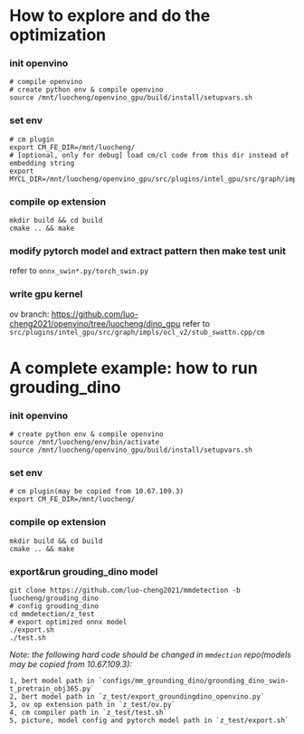 # How to explore and do the optimization
### init openvino
```
# compile openvino
# create python env & compile openvino
source /mnt/luocheng/openvino_gpu/build/install/setupvars.sh
```

### set env
```
# cm plugin
export CM_FE_DIR=/mnt/luocheng/
# [optional, only for debug] load cm/cl code from this dir instead of embedding string
export MYCL_DIR=/mnt/luocheng/openvino_gpu/src/plugins/intel_gpu/src/graph/impls/ocl_v2/
```

### compile op extension
```
mkdir build && cd build
cmake .. && make
```

### modify pytorch model and extract pattern then make test unit
refer to `onnx_swin*.py/torch_swin.py`

### write gpu kernel
ov branch: https://github.com/luo-cheng2021/openvino/tree/luocheng/dino_gpu
refer to `src/plugins/intel_gpu/src/graph/impls/ocl_v2/stub_swattn.cpp/cm`

# A complete example: how to run grouding_dino
### init openvino
```
# create python env & compile openvino
source /mnt/luocheng/env/bin/activate
source /mnt/luocheng/openvino_gpu/build/install/setupvars.sh
```

### set env
```
# cm plugin(may be copied from 10.67.109.3)
export CM_FE_DIR=/mnt/luocheng/
```

### compile op extension
```
mkdir build && cd build
cmake .. && make
```

### export&run grouding_dino model
```
git clone https://github.com/luo-cheng2021/mmdetection -b luocheng/grouding_dino
# config grouding_dino
cd mmdetection/z_test
# export optimized onnx model
./export.sh
./test.sh
```
*Note: the following hard code should be changed in `mmdection` repo(models may be copied from 10.67.109.3):*
```
1, bert model path in `configs/mm_grounding_dino/grounding_dino_swin-t_pretrain_obj365.py`
2, bert model path in `z_test/export_groundingdino_openvino.py`
3, ov op extension path in `z_test/ov.py`
4, cm compiler path in `z_test/test.sh`
5, picture, model config and pytorch model path in `z_test/export.sh`
```
